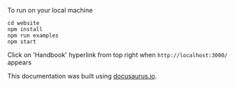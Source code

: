 To run on your local machine
```
cd website
npm install
npm run examples
npm start
```
Click on 'Handbook' hyperlink from top right when `http://localhost:3000/` appears

This documentation was built using [docusaurus.io](https://docusaurus.io/).
